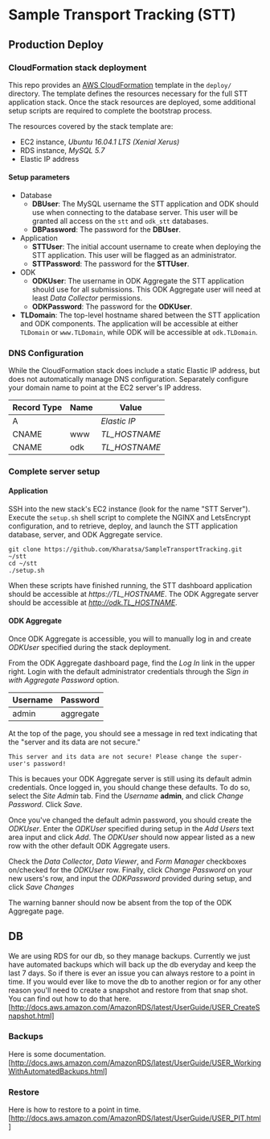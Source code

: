 # Sample Transport Tracking (STT)

## Production Deploy

### CloudFormation stack deployment
This repo provides an [AWS CloudFormation](https://aws.amazon.com/cloudformation/) 
template in the `deploy/` directory. The template defines the resources
necessary for the full STT application stack. Once the stack resources are
deployed, some additional setup scripts are required to complete the
bootstrap process.

The resources covered by the stack template are:
* EC2 instance, *Ubuntu 16.04.1 LTS (Xenial Xerus)*
* RDS instance, *MySQL 5.7*
* Elastic IP address

#### Setup parameters

* Database
    * **DBUser**: The MySQL username the STT application and ODK should use
      when connecting to the database server. This user will be granted all
      access on the `stt` and `odk_stt` databases.
    * **DBPassword**: The password for the **DBUser**.
* Application
    * **STTUser**: The initial account username to create when deploying the
      STT application. This user will be flagged as an administrator.
    * **STTPassword**: The password for the **STTUser**.
* ODK
    * **ODKUser**: The username in ODK Aggregate the STT application should use
      for all submissions. This ODK Aggregate user will need at least *Data
        Collector* permissions.
    * **ODKPassword**: The password for the **ODKUser**.
* **TLDomain**: The top-level hostname shared between the STT application and
  ODK components. The application will be accessible at either `TLDomain` or
  `www.TLDomain`, while ODK will be accessible at `odk.TLDomain`.

### DNS Configuration

While the CloudFormation stack does include a static Elastic IP address, but 
does not automatically manage DNS configuration. Separately configure your
domain name to point at the EC2 server's IP address.

| Record Type | Name          | Value         | 
| ----------- | ------------- | ------------- |
| A           |               | *Elastic IP*  |
| CNAME       | www           | *TL_HOSTNAME* |
| CNAME       | odk           | *TL_HOSTNAME* |


### Complete server setup
#### Application

SSH into the new stack's EC2 instance (look for the name "STT Server"). Execute
the `setup.sh` shell script to complete the NGINX and LetsEncrypt
configuration, and to retrieve, deploy, and launch the STT application
database, server, and ODK Aggregate service.

    git clone https://github.com/Kharatsa/SampleTransportTracking.git ~/stt
    cd ~/stt
    ./setup.sh

When these scripts have finished running, the STT dashboard application should
be accessible at *https://TL_HOSTNAME*. The ODK Aggregate server should be
accessible at *http://odk.TL_HOSTNAME*.

#### ODK Aggregate
Once ODK Aggregate is accessible, you will to manually log in and create
*ODKUser* specified during the stack deployment.

From the ODK Aggregate dashboard page, find the *Log In* link in the upper
right. Login with the default administrator credentials through the *Sign in
with Aggregate Password* option.

| Username  | Password  |
| --------- | --------- |
| admin     | aggregate |

At the top of the page, you should see a message in red text indicating that
the "server and its data are not secure." 

```
This server and its data are not secure! Please change the super-user's password!
```

This is becaues your ODK Aggregate server is still using its default admin
credentials. Once logged in, you should change these defaults. To do so,
select the *Site Admin* tab. Find the *Username* **admin**, and click
*Change Password*. Click *Save*.

Once you've changed the default admin password, you should create the
*ODKUser*. Enter the *ODKUser* specified during setup in the *Add Users* text
area input and click *Add*. The *ODKUser* should now appear listed as a new
row with the other default ODK Aggregate users.

Check the *Data Collector*, *Data Viewer*, and *Form Manager* checkboxes
on/checked for the *ODKUser* row. Finally, click *Change Password* on your new
users's row, and input the *ODKPassword* provided during setup, and click *Save
Changes*

The warning banner should now be absent from the top of the ODK Aggregate page.

## DB
We are using RDS for our db, so they manage backups.  Currently we just have automated backups which will back up the db everyday and keep the last 7 days.  So if there is ever an issue you can always restore to a point in time.  If you would ever like to move the db to another region or for any other reason you'll need to create a snapshot and restore from that snap shot.  You can find out how to do that here.[http://docs.aws.amazon.com/AmazonRDS/latest/UserGuide/USER_CreateSnapshot.html]

### Backups
Here is some documentation.  [http://docs.aws.amazon.com/AmazonRDS/latest/UserGuide/USER_WorkingWithAutomatedBackups.html]

### Restore
Here is how to restore to a point in time.
[http://docs.aws.amazon.com/AmazonRDS/latest/UserGuide/USER_PIT.html]
